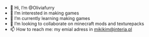 - 👋 Hi, I’m @Oliviafurry
- 👀 I’m interested in making games
- 🌱 I’m currently learning making games
- 💞️ I’m looking to collaborate on minecraft mods and texturepacks
- 📫 How to reach me: my emial adress in mikikim@interia.pl

<!---
Oliviafurry/Oliviafurry is a ✨ special ✨ repository because its `README.md` (this file) appears on your GitHub profile.
You can click the Preview link to take a look at your changes.
--->
